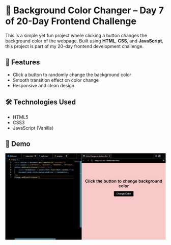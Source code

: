 # 🎨 Background Color Changer – Day 7 of 20-Day Frontend Challenge

This is a simple yet fun project where clicking a button changes the background color of the webpage. Built using **HTML**, **CSS**, and **JavaScript**, this project is part of my 20-day frontend development challenge.

## 🚀 Features

- Click a button to randomly change the background color
- Smooth transition effect on color change
- Responsive and clean design

## 🛠️ Technologies Used

- HTML5
- CSS3
- JavaScript (Vanilla)

## 📸 Demo

![screenshot](thumbnail.jpg)



